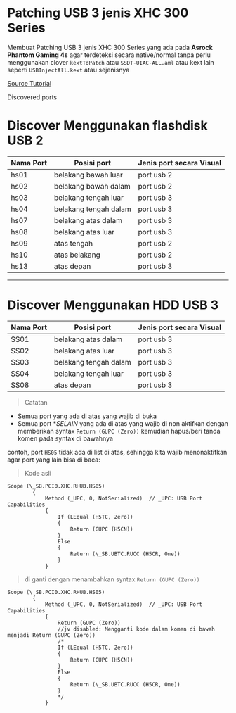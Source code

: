 # Patching USB 3 jenis XHC 300 Series

Membuat Patching USB 3 jenis XHC 300 Series yang ada pada **Asrock Phantom Gaming 4s** agar terdeteksi secara native/normal tanpa perlu menggunakan clover `kextToPatch` atau `SSDT-UIAC-ALL.aml` atau kext lain seperti `USBInjectAll.kext` atau sejenisnya

[Source Tutorial](https://www.tonymacx86.com/threads/asus-100-series-and-later-custom-ssdt-for-xhci-usb-port-control.253981/)


Discovered ports

# Discover Menggunakan flashdisk USB 2

Nama Port	| Posisi port			| Jenis port secara Visual
----------------|-------------------------------|-------------------------
hs01 		| belakang bawah luar 		| port usb 2
hs02 		| belakang bawah dalam 		| port usb 2
hs03 		| belakang tengah luar 		| port usb 3
hs04 		| belakang tengah dalam 	| port usb 3
hs07 		| belakang atas dalam 		| port usb 3
hs08 		| belakang atas luar 		| port usb 3
hs09 		| atas tengah 			| port usb 2
hs10 		| atas belakang 		| port usb 2
hs13 		| atas depan 			| port usb 3

----

# Discover Menggunakan HDD USB 3

Nama Port	| Posisi port			| Jenis port secara Visual
----------------|-------------------------------|-------------------------
SS01 		| belakang atas dalam 		| port usb 3
SS02 		| belakang atas luar 		| port usb 3
SS03 		| belakang tengah dalam 	| port usb 3
SS04 		| belakang tengah luar 		| port usb 3
SS08 		| atas depan 			| port usb 3

> Catatan
- Semua port yang ada di atas yang wajib di buka
- Semua port **SELAIN* yang ada di atas yang wajib di non aktifkan dengan memberikan syntax `Return (GUPC (Zero))` kemudian hapus/beri tanda komen pada syntax di bawahnya

contoh, port `HS05` tidak ada di list di atas, sehingga kita wajib menonaktifkan agar port yang lain bisa di baca:

> Kode asli
```
Scope (\_SB.PCI0.XHC.RHUB.HS05)
        {
            Method (_UPC, 0, NotSerialized)  // _UPC: USB Port Capabilities
            {
                If (LEqual (H5TC, Zero))
                {
                    Return (GUPC (H5CN))
                }
                Else
                {
                    Return (\_SB.UBTC.RUCC (H5CR, One))
                }
            }
```

> di ganti dengan menambahkan syntax `Return (GUPC (Zero))`

```
Scope (\_SB.PCI0.XHC.RHUB.HS05)
        {
            Method (_UPC, 0, NotSerialized)  // _UPC: USB Port Capabilities
            {
                Return (GUPC (Zero))
                //jv disabled: Mengganti kode dalam komen di bawah menjadi Return (GUPC (Zero))
                /*
                If (LEqual (H5TC, Zero))
                {
                    Return (GUPC (H5CN))
                }
                Else
                {
                    Return (\_SB.UBTC.RUCC (H5CR, One))
                }
                */
            }
```
